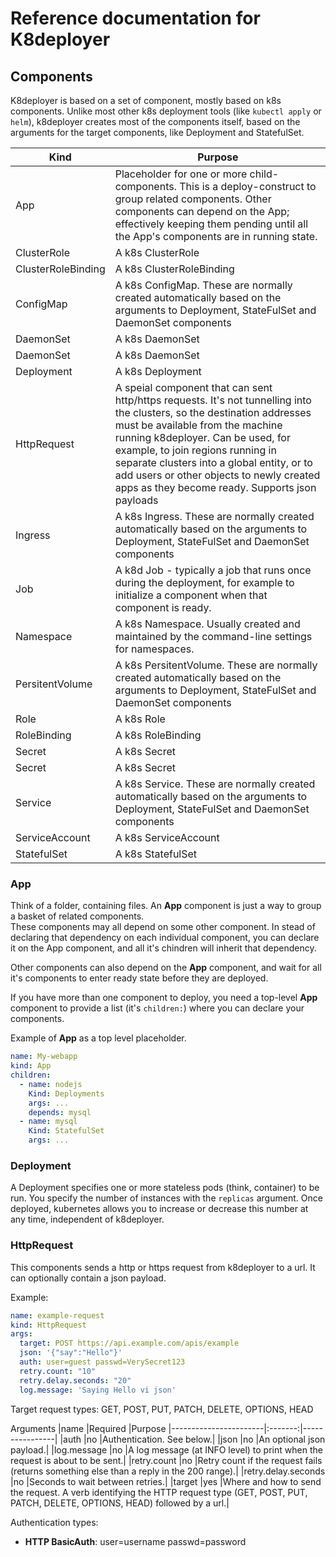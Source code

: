 # Reference documentation for K8deployer


## Components

K8deployer is based on a set of component, mostly based on k8s components. Unlike most other k8s deployment tools (like `kubectl apply` or `helm`), 
k8deployer creates most of the components itself, based on the arguments for the target components, like Deployment and StatefulSet.

|Kind               |Purpose     |
|-------------------|------------|
|App                |Placeholder for one or more child-components. This is a deploy-construct to group related components. Other components can depend on the App; effectively keeping them pending until all the App's components are in running state.|
|ClusterRole        |A k8s ClusterRole|
|ClusterRoleBinding |A k8s ClusterRoleBinding|
|ConfigMap          |A k8s ConfigMap. These are normally created automatically based on the arguments to Deployment, StateFulSet and DaemonSet components|
|DaemonSet          |A k8s DaemonSet|
|DaemonSet          |A k8s DaemonSet|
|Deployment         |A k8s Deployment|
|HttpRequest        |A speial component that can sent http/https requests. It's not tunnelling into the clusters, so the destination addresses must be available from the machine running k8deployer. Can be used, for example, to join regions running in separate clusters into a global entity, or to add users or other objects to newly created apps as they become ready. Supports json payloads|
|Ingress            |A k8s Ingress. These are normally created automatically based on the arguments to Deployment, StateFulSet and DaemonSet components|
|Job                |A k8d Job - typically a job that runs once during the deployment, for example to initialize a component when that component is ready.|
|Namespace          |A k8s Namespace. Usually created and maintained by the command-line settings for namespaces.|
|PersitentVolume    |A k8s PersitentVolume. These are normally created automatically based on the arguments to Deployment, StateFulSet and DaemonSet components|
|Role               |A k8s Role|
|RoleBinding        |A k8s RoleBinding|
|Secret             |A k8s Secret|
|Secret             |A k8s Secret|
|Service            |A k8s Service. These are normally created automatically based on the arguments to Deployment, StateFulSet and DaemonSet components|
|ServiceAccount     |A k8s ServiceAccount|
|StatefulSet        |A k8s StatefulSet|

### App
Think of a folder, containing files. An **App** component is just a way to group a basket of related components. \
These components may all depend on some other component. In stead of declaring that dependency on each individual component, 
you can declare it on the App component, and all it's chindren will inherit that dependency. 

Other components can also depend on the **App** component, and wait for all it's components to enter ready state before they are deployed.

If you have more than one component to deploy, you need a top-level **App** component to provide a list (it's `children:`) where you can declare your components.

Example of **App** as a top level placeholder.

```yaml
name: My-webapp
kind: App
children:
  - name: nodejs
    Kind: Deployments
    args: ...
    depends: mysql
  - name: mysql
    Kind: StatefulSet
    args: ...
```


### Deployment
A Deployment specifies one or more stateless pods (think, container) to be run. You specify the number of instances with the `replicas` argument.
Once deployed, kubernetes allows you to increase or decrease this number at any time, independent of k8deployer. 

### HttpRequest
This components sends a http or https request from k8deployer to a url. It can optionally contain a json payload. 

Example:
```yaml
name: example-request
kind: HttpRequest
args:
  target: POST https://api.example.com/apis/example
  json: '{"say":"Hello"}'
  auth: user=guest passwd=VerySecret123
  retry.count: "10"
  retry.delay.seconds: "20"
  log.message: 'Saying Hello vi json'
```

Target request types: GET, POST, PUT, PATCH, DELETE, OPTIONS, HEAD

Arguments
|name                   |Required |Purpose
|-----------------------|:-------:|----------------|
|auth                   |no       |Authentication. See below.|
|json                   |no       |An optional json payload.|
|log.message            |no       |A log message (at INFO level) to print when the request is about to be sent.|
|retry.count            |no       |Retry count if the request fails (returns something else than a reply in the 200 range).|
|retry.delay.seconds    |no       |Seconds to wait between retries.|
|target                 |yes      |Where and how to send the request. A verb identifying the HTTP request type (GET, POST, PUT, PATCH, DELETE, OPTIONS, HEAD) followed by a url.|

Authentication types:
- **HTTP BasicAuth**: user=username <sp> passwd=password

